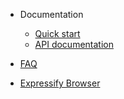 - Documentation
  - [Quick start](README.md)
  - [API documentation](documentation.md)

- [FAQ](faq.md)
- [Expressify Browser](https://hqarroum.github.io/expressify/browser.html)
